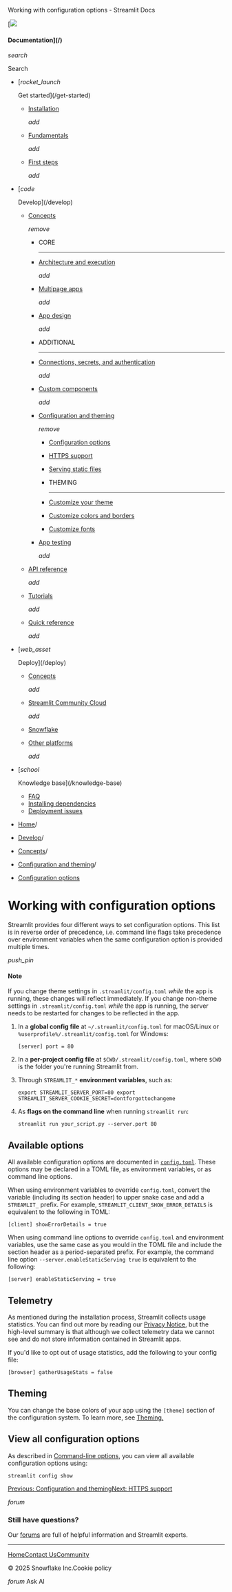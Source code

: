 ﻿Working with configuration options - Streamlit Docs

[![](/logo.svg)

#### Documentation](/)

*search*

Search

* [*rocket\_launch*

  Get started](/get-started)
  + [Installation](/get-started/installation)

    *add*
  + [Fundamentals](/get-started/fundamentals)

    *add*
  + [First steps](/get-started/tutorials)

    *add*
* [*code*

  Develop](/develop)
  + [Concepts](/develop/concepts)

    *remove*

    - CORE

      ---
    - [Architecture and execution](/develop/concepts/architecture)

      *add*
    - [Multipage apps](/develop/concepts/multipage-apps)

      *add*
    - [App design](/develop/concepts/design)

      *add*
    - ADDITIONAL

      ---
    - [Connections, secrets, and authentication](/develop/concepts/connections)

      *add*
    - [Custom components](/develop/concepts/custom-components)

      *add*
    - [Configuration and theming](/develop/concepts/configuration)

      *remove*

      * [Configuration options](/develop/concepts/configuration/options)
      * [HTTPS support](/develop/concepts/configuration/https-support)
      * [Serving static files](/develop/concepts/configuration/serving-static-files)
      * THEMING

        ---
      * [Customize your theme](/develop/concepts/configuration/theming)
      * [Customize colors and borders](/develop/concepts/configuration/theming-customize-colors-and-borders)
      * [Customize fonts](/develop/concepts/configuration/theming-customize-fonts)
    - [App testing](/develop/concepts/app-testing)

      *add*
  + [API reference](/develop/api-reference)

    *add*
  + [Tutorials](/develop/tutorials)

    *add*
  + [Quick reference](/develop/quick-reference)

    *add*
* [*web\_asset*

  Deploy](/deploy)
  + [Concepts](/deploy/concepts)

    *add*
  + [Streamlit Community Cloud](/deploy/streamlit-community-cloud)

    *add*
  + [Snowflake](/deploy/snowflake)
  + [Other platforms](/deploy/tutorials)

    *add*
* [*school*

  Knowledge base](/knowledge-base)
  + [FAQ](/knowledge-base/using-streamlit)
  + [Installing dependencies](/knowledge-base/dependencies)
  + [Deployment issues](/knowledge-base/deploy)

* [Home](/)/
* [Develop](/develop)/
* [Concepts](/develop/concepts)/
* [Configuration and theming](/develop/concepts/configuration)/
* [Configuration options](/develop/concepts/configuration/options)

Working with configuration options
==================================

Streamlit provides four different ways to set configuration options. This list is in reverse order of precedence, i.e. command line flags take precedence over environment variables when the same configuration option is provided multiple times.

*push\_pin*

#### Note

If you change theme settings in `.streamlit/config.toml` *while* the app is running, these changes will reflect immediately. If you change non-theme settings in `.streamlit/config.toml` *while* the app is running, the server needs to be restarted for changes to be reflected in the app.

1. In a **global config file** at `~/.streamlit/config.toml` for macOS/Linux or `%userprofile%/.streamlit/config.toml` for Windows:

   `[server]
   port = 80`
2. In a **per-project config file** at `$CWD/.streamlit/config.toml`, where
   `$CWD` is the folder you're running Streamlit from.
3. Through `STREAMLIT_*` **environment variables**, such as:

   `export STREAMLIT_SERVER_PORT=80
   export STREAMLIT_SERVER_COOKIE_SECRET=dontforgottochangeme`
4. As **flags on the command line** when running `streamlit run`:

   `streamlit run your_script.py --server.port 80`

Available options
-----------------

All available configuration options are documented in [`config.toml`](/develop/api-reference/configuration/config.toml). These options may be declared in a TOML file, as environment variables, or as command line options.

When using environment variables to override `config.toml`, convert the variable (including its section header) to upper snake case and add a `STREAMLIT_` prefix. For example, `STREAMLIT_CLIENT_SHOW_ERROR_DETAILS` is equivalent to the following in TOML:

`[client]
showErrorDetails = true`

When using command line options to override `config.toml` and environment variables, use the same case as you would in the TOML file and include the section header as a period-separated prefix. For example, the command line option `--server.enableStaticServing true` is equivalent to the following:

`[server]
enableStaticServing = true`

Telemetry
---------

As mentioned during the installation process, Streamlit collects usage statistics. You can find out
more by reading our [Privacy Notice](https://streamlit.io/privacy-policy), but the high-level
summary is that although we collect telemetry data we cannot see and do not store information
contained in Streamlit apps.

If you'd like to opt out of usage statistics, add the following to your config file:

`[browser]
gatherUsageStats = false`

Theming
-------

You can change the base colors of your app using the `[theme]` section of the configuration system.
To learn more, see [Theming.](/develop/concepts/configuration/theming)

View all configuration options
------------------------------

As described in [Command-line options](/develop/api-reference/cli), you can
view all available configuration options using:

`streamlit config show`

[Previous: Configuration and theming](/develop/concepts/configuration)[Next: HTTPS support](/develop/concepts/configuration/https-support)

*forum*

### Still have questions?

Our [forums](https://discuss.streamlit.io) are full of helpful information and Streamlit experts.

---

[Home](/)[Contact Us](mailto:hello@streamlit.io?subject=Contact%20from%20documentation%20)[Community](https://discuss.streamlit.io)

© 2025 Snowflake Inc.Cookie policy

*forum* Ask AI
